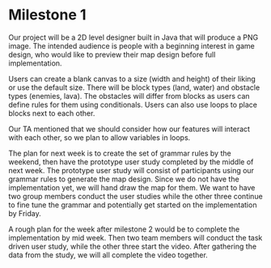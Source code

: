 ﻿# Milestone 1

Our project will be a 2D level designer built in Java that will produce a PNG image. The intended audience is people with a beginning interest in game design, who would like to preview their map design before full implementation. 

Users can create a blank canvas to a size (width and height) of their liking or use the default size. There will be block types (land, water) and obstacle types (enemies, lava). The obstacles will differ from blocks as users can define rules for them using conditionals. Users can also use loops to place blocks next to each other. 

Our TA mentioned that we should consider how our features will interact with each other, so we plan to allow variables in loops. 

The plan for next week is to create the set of grammar rules by the weekend, then have the prototype user study completed by the middle of next week. The prototype user study will consist of participants using our grammar rules to generate the map design. Since we do not have the implementation yet, we will hand draw the map for them. We want to have two group members conduct the user studies while the other three continue to fine tune the grammar and potentially get started on the implementation by Friday.

A rough plan for the week after milestone 2 would be to complete the implementation by mid week. Then two team members will conduct the task driven user study, while the other three start the video. After gathering the data from the study, we will all complete the video together. 
